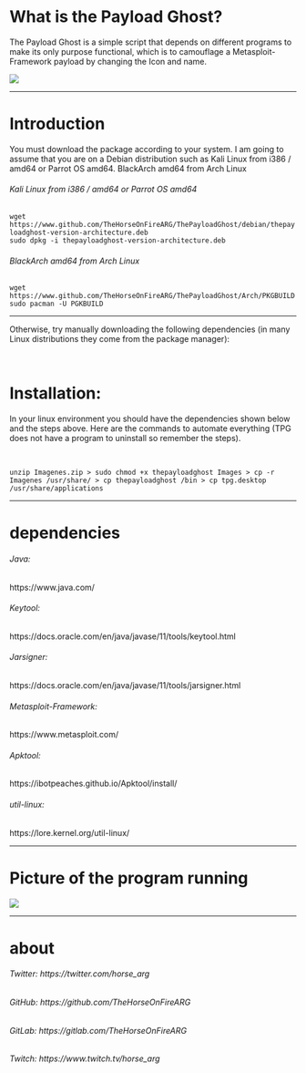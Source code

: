 <h1>What is the Payload Ghost?</h1>
<p>The Payload Ghost is a simple script that depends on different programs to make its only purpose functional, which is to camouflage a Metasploit-Framework payload by changing 
the Icon and name.</p>
<img src="https://github.com/TheHorseOnFireARG/ThePayloadGhost/blob/main/wallpaper/photo.JPEG">
<hr>
<h1>Introduction</h1>
<p>You must download the package according to your system.
I am going to assume that you are on a Debian distribution such as Kali Linux from i386 / amd64 or Parrot OS amd64. BlackArch amd64 from Arch Linux</p>
<h6>Kali Linux from i386 / amd64 or Parrot OS amd64</h6>
<code>wget https://www.github.com/TheHorseOnFireARG/ThePayloadGhost/debian/thepayloadghost-version-architecture.deb</code>
<br>
<code>sudo dpkg -i thepayloadghost-version-architecture.deb</code>
<br>
<h6>BlackArch amd64 from Arch Linux</h6>
<code>wget https://www.github.com/TheHorseOnFireARG/ThePayloadGhost/Arch/PKGBUILD</code>
<br>
<code>sudo pacman -U PGKBUILD </code>
<hr>
<p>Otherwise, try manually downloading the following dependencies (in many Linux distributions they come from the package manager):</p>
<br>
<h1>Installation:</h1>
<p>In your linux environment you should have the dependencies shown below and the steps above.
Here are the commands to automate everything (TPG does not have a program to uninstall so remember the steps).</p>
<br>
<code>
unzip Imagenes.zip > sudo chmod +x thepayloadghost Images > cp -r Imagenes /usr/share/ > cp thepayloadghost /bin > cp tpg.desktop /usr/share/applications
</code>
<hr>
<h1>dependencies</h1>
<h6>Java:</h6><p> https://www.java.com/</p>
<h6>Keytool:</h6><p> https://docs.oracle.com/en/java/javase/11/tools/keytool.html</p>
<h6>Jarsigner:</h6><p> https://docs.oracle.com/en/java/javase/11/tools/jarsigner.html</p>
<h6>Metasploit-Framework:</h6><p> https://www.metasploit.com/</p>
<h6>Apktool:</h6><p> https://ibotpeaches.github.io/Apktool/install/</p>
<h6>util-linux:</h6><p> https://lore.kernel.org/util-linux/</p>
<hr>
<h1>Picture of the program running</h1>
<img src="https://github.com/TheHorseOnFireARG/ThePayloadGhost/blob/main/wallpaper/kali.png">
<hr>
<h1>about</h1>
<h6>Twitter: https://twitter.com/horse_arg        </h6>
<h6>GitHub:  https://github.com/TheHorseOnFireARG </h6>
<h6>GitLab:  https://gitlab.com/TheHorseOnFireARG </h6>  
<h6>Twitch:  https://www.twitch.tv/horse_arg      </h6>
